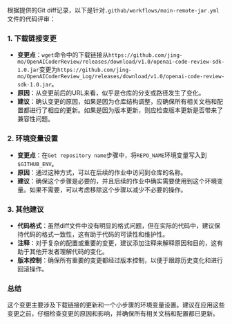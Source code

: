 根据提供的Git diff记录，以下是针对`.github/workflows/main-remote-jar.yml`文件的代码评审：

### 1. 下载链接变更
- **变更点**：`wget`命令中的下载链接从`https://github.com/jing-mo/OpenAICoderReview/releases/download/v1.0/openai-code-review-sdk-1.0.jar`变更为`https://github.com/jing-mo/OpenAICoderReview_Log/releases/download/v1.0/openai-code-review-sdk-1.0.jar`。
- **原因**：从变更前后的URL来看，似乎是仓库的分支或路径发生了变化。
- **建议**：确认变更的原因，如果是因为仓库结构调整，应确保所有相关文档和配置都进行了相应的更新。如果是因为版本更新，则应检查版本更新是否带来了兼容性问题。

### 2. 环境变量设置
- **变更点**：在`Get repository name`步骤中，将`REPO_NAME`环境变量写入到`$GITHUB_ENV`。
- **原因**：通过这种方式，可以在后续的作业中访问到仓库的名称。
- **建议**：确保这个步骤是必要的，并且后续的作业中确实需要使用到这个环境变量。如果不需要，可以考虑移除这个步骤以减少不必要的操作。

### 3. 其他建议
- **代码格式**：虽然diff文件中没有明显的格式问题，但在实际的代码中，建议保持代码的格式一致性，这有助于代码的可读性和维护性。
- **注释**：对于复杂的配置或重要的变更，建议添加注释来解释原因和目的，这有助于其他开发者理解代码的变化。
- **版本控制**：确保所有重要的变更都经过版本控制，以便于跟踪历史变化和进行回滚操作。

### 总结
这个变更主要涉及下载链接的更新和一个小步骤的环境变量设置。建议在应用这些变更之前，仔细检查变更的原因和影响，并确保所有相关文档和配置都已更新。